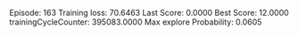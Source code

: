 Episode: 163 Training loss: 70.6463 Last Score: 0.0000 Best Score: 12.0000 trainingCycleCounter: 395083.0000 Max explore Probability: 0.0605